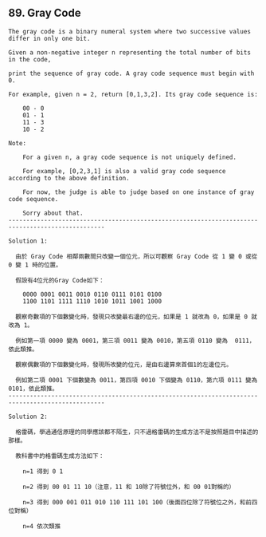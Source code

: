 ## 89\. Gray Code

    The gray code is a binary numeral system where two successive values differ in only one bit.
    
    Given a non-negative integer n representing the total number of bits in the code,
    
    print the sequence of gray code. A gray code sequence must begin with 0.
    
    For example, given n = 2, return [0,1,3,2]. Its gray code sequence is:
    
        00 - 0
        01 - 1
        11 - 3
        10 - 2
    
    Note:
        
        For a given n, a gray code sequence is not uniquely defined.
        
        For example, [0,2,3,1] is also a valid gray code sequence according to the above definition.
        
        For now, the judge is able to judge based on one instance of gray code sequence. 
        
        Sorry about that.
    -------------------------------------------------------------------------------------------------
    
    Solution 1:
    
      由於 Gray Code 相鄰兩數間只改變一個位元，所以可觀察 Gray Code 從 1 變 0 或從 0 變 1 時的位置。
      
      假設有4位元的Gray Code如下：
    
        0000 0001 0011 0010 0110 0111 0101 0100
        1100 1101 1111 1110 1010 1011 1001 1000
      
      觀察奇數項的下個數變化時，發現只改變最右邊的位元，如果是 1 就改為 0，如果是 0 就改為 1。
      
      例如第一項 0000 變為 0001，第三項 0011 變為 0010，第五項 0110 變為  0111，依此類推。
      
      觀察偶數項的下個數變化時，發現所改變的位元，是由右邊算來首個1的左邊位元。
      
      例如第二項 0001 下個數變為 0011，第四項 0010 下個變為 0110，第六項 0111 變為 0101，依此類推。
    -------------------------------------------------------------------------------------------------
    
    Solution 2:
    
      格雷碼，學過通信原理的同學應該都不陌生，只不過格雷碼的生成方法不是按照題目中描述的那樣。
    
      教科書中的格雷碼生成方法如下：
      
        n=1 得到 0 1
        
        n=2 得到 00 01 11 10（注意，11 和 10除了符號位外，和 00 01對稱的）
        
        n=3 得到 000 001 011 010 110 111 101 100（後面四位除了符號位之外，和前四位對稱）
        
        n=4 依次類推 

